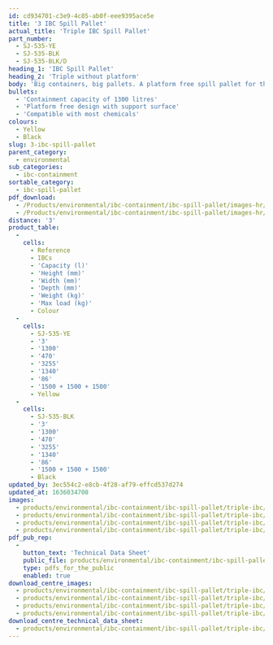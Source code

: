 ```yaml
---
id: cd934701-c3e9-4c85-ab0f-eee9395ace5e
title: '3 IBC Spill Pallet'
actual_title: 'Triple IBC Spill Pallet'
part_number:
  - SJ-535-YE
  - SJ-535-BLK
  - SJ-535-BLK/D
heading_1: 'IBC Spill Pallet'
heading_2: 'Triple without platform'
body: 'Big containers, big pallets. A platform free spill pallet for three IBCs.'
bullets:
  - 'Containment capacity of 1300 litres'
  - 'Platform free design with support surface'
  - 'Compatible with most chemicals'
colours:
  - Yellow
  - Black
slug: 3-ibc-spill-pallet
parent_category:
  - environmental
sub_categories:
  - ibc-containment
sortable_category:
  - ibc-spill-pallet
pdf_download:
  - /Products/environmental/ibc-containment/ibc-spill-pallet/images-hr/3IBC-SJ-535-YE_01.jpg
  - /Products/environmental/ibc-containment/ibc-spill-pallet/images-hr/3IBC-SJ-535-YE_03.jpg
distance: '3'
product_table:
  -
    cells:
      - Reference
      - IBCs
      - 'Capacity (l)'
      - 'Height (mm)'
      - 'Width (mm)'
      - 'Depth (mm)'
      - 'Weight (kg)'
      - 'Max load (kg)'
      - Colour
  -
    cells:
      - SJ-535-YE
      - '3'
      - '1300'
      - '470'
      - '3255'
      - '1340'
      - '86'
      - '1500 + 1500 + 1500'
      - Yellow
  -
    cells:
      - SJ-535-BLK
      - '3'
      - '1300'
      - '470'
      - '3255'
      - '1340'
      - '86'
      - '1500 + 1500 + 1500'
      - Black
updated_by: 3ec554c2-e8cb-4f28-af79-effcd537d274
updated_at: 1636034708
images:
  - products/environmental/ibc-containment/ibc-spill-pallet/triple-ibc/images-lr/SJ-535-YE_02.jpg
  - products/environmental/ibc-containment/ibc-spill-pallet/triple-ibc/images-lr/SJ-535-YE_01.jpg
  - products/environmental/ibc-containment/ibc-spill-pallet/triple-ibc/images-lr/SJ-535-YE_03.jpg
  - products/environmental/ibc-containment/ibc-spill-pallet/triple-ibc/images-lr/SJ-535-BK_01.jpg
pdf_pub_rep:
  -
    button_text: 'Technical Data Sheet'
    public_file: products/environmental/ibc-containment/ibc-spill-pallet/triple-ibc/pdf-lr/EV-Spill-Pallet-(3-IBC)-TD_EN.pdf
    type: pdfs_for_the_public
    enabled: true
download_centre_images:
  - products/environmental/ibc-containment/ibc-spill-pallet/triple-ibc/images-hr/SJ-535-YE_001.jpg
  - products/environmental/ibc-containment/ibc-spill-pallet/triple-ibc/images-hr/SJ-535-YE_008.jpg
  - products/environmental/ibc-containment/ibc-spill-pallet/triple-ibc/images-hr/SJ-535-YE_002.jpg
  - products/environmental/ibc-containment/ibc-spill-pallet/triple-ibc/images-hr/SJ-535-YE_005.jpg
download_centre_technical_data_sheet:
  - products/environmental/ibc-containment/ibc-spill-pallet/triple-ibc/pdf-hr/EV-Spill-Pallet-(3-IBC)-TD_EN.pdf
---
```

